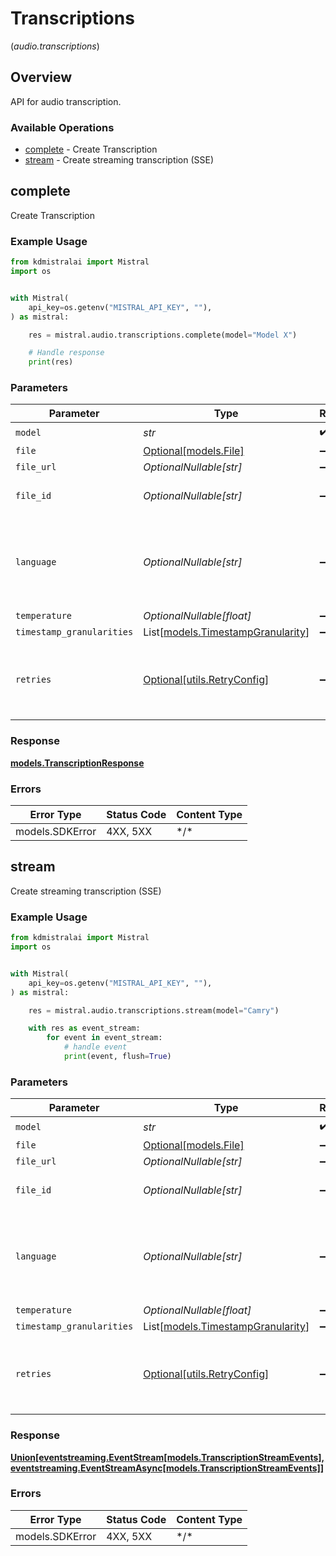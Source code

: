 # Transcriptions
(*audio.transcriptions*)

## Overview

API for audio transcription.

### Available Operations

* [complete](#complete) - Create Transcription
* [stream](#stream) - Create streaming transcription (SSE)

## complete

Create Transcription

### Example Usage

```python
from kdmistralai import Mistral
import os


with Mistral(
    api_key=os.getenv("MISTRAL_API_KEY", ""),
) as mistral:

    res = mistral.audio.transcriptions.complete(model="Model X")

    # Handle response
    print(res)

```

### Parameters

| Parameter                                                                    | Type                                                                         | Required                                                                     | Description                                                                  |
| ---------------------------------------------------------------------------- | ---------------------------------------------------------------------------- | ---------------------------------------------------------------------------- | ---------------------------------------------------------------------------- |
| `model`                                                                      | *str*                                                                        | :heavy_check_mark:                                                           | N/A                                                                          |
| `file`                                                                       | [Optional[models.File]](../../models/file.md)                                | :heavy_minus_sign:                                                           | N/A                                                                          |
| `file_url`                                                                   | *OptionalNullable[str]*                                                      | :heavy_minus_sign:                                                           | N/A                                                                          |
| `file_id`                                                                    | *OptionalNullable[str]*                                                      | :heavy_minus_sign:                                                           | ID of a file uploaded to /v1/files                                           |
| `language`                                                                   | *OptionalNullable[str]*                                                      | :heavy_minus_sign:                                                           | Language of the audio, e.g. 'en'. Providing the language can boost accuracy. |
| `temperature`                                                                | *OptionalNullable[float]*                                                    | :heavy_minus_sign:                                                           | N/A                                                                          |
| `timestamp_granularities`                                                    | List[[models.TimestampGranularity](../../models/timestampgranularity.md)]    | :heavy_minus_sign:                                                           | N/A                                                                          |
| `retries`                                                                    | [Optional[utils.RetryConfig]](../../models/utils/retryconfig.md)             | :heavy_minus_sign:                                                           | Configuration to override the default retry behavior of the client.          |

### Response

**[models.TranscriptionResponse](../../models/transcriptionresponse.md)**

### Errors

| Error Type      | Status Code     | Content Type    |
| --------------- | --------------- | --------------- |
| models.SDKError | 4XX, 5XX        | \*/\*           |

## stream

Create streaming transcription (SSE)

### Example Usage

```python
from kdmistralai import Mistral
import os


with Mistral(
    api_key=os.getenv("MISTRAL_API_KEY", ""),
) as mistral:

    res = mistral.audio.transcriptions.stream(model="Camry")

    with res as event_stream:
        for event in event_stream:
            # handle event
            print(event, flush=True)

```

### Parameters

| Parameter                                                                    | Type                                                                         | Required                                                                     | Description                                                                  |
| ---------------------------------------------------------------------------- | ---------------------------------------------------------------------------- | ---------------------------------------------------------------------------- | ---------------------------------------------------------------------------- |
| `model`                                                                      | *str*                                                                        | :heavy_check_mark:                                                           | N/A                                                                          |
| `file`                                                                       | [Optional[models.File]](../../models/file.md)                                | :heavy_minus_sign:                                                           | N/A                                                                          |
| `file_url`                                                                   | *OptionalNullable[str]*                                                      | :heavy_minus_sign:                                                           | N/A                                                                          |
| `file_id`                                                                    | *OptionalNullable[str]*                                                      | :heavy_minus_sign:                                                           | ID of a file uploaded to /v1/files                                           |
| `language`                                                                   | *OptionalNullable[str]*                                                      | :heavy_minus_sign:                                                           | Language of the audio, e.g. 'en'. Providing the language can boost accuracy. |
| `temperature`                                                                | *OptionalNullable[float]*                                                    | :heavy_minus_sign:                                                           | N/A                                                                          |
| `timestamp_granularities`                                                    | List[[models.TimestampGranularity](../../models/timestampgranularity.md)]    | :heavy_minus_sign:                                                           | N/A                                                                          |
| `retries`                                                                    | [Optional[utils.RetryConfig]](../../models/utils/retryconfig.md)             | :heavy_minus_sign:                                                           | Configuration to override the default retry behavior of the client.          |

### Response

**[Union[eventstreaming.EventStream[models.TranscriptionStreamEvents], eventstreaming.EventStreamAsync[models.TranscriptionStreamEvents]]](../../models/.md)**

### Errors

| Error Type      | Status Code     | Content Type    |
| --------------- | --------------- | --------------- |
| models.SDKError | 4XX, 5XX        | \*/\*           |